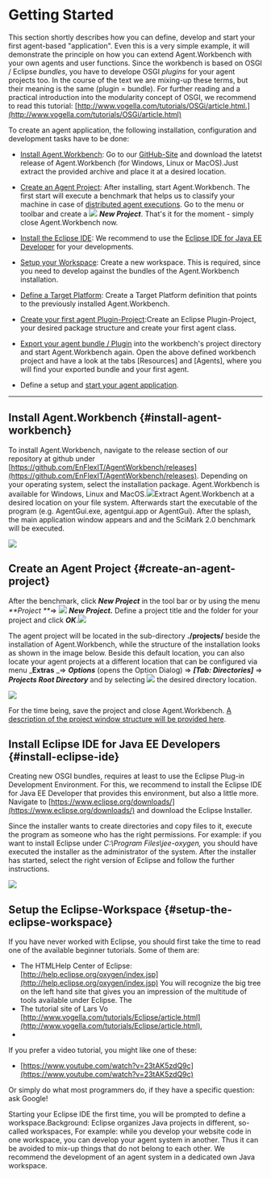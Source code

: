 # Getting Started

This section shortly describes how you can define, develop and start your first agent-based "application". Even this is a very simple example, it will demonstrate the principle on how you can extend Agent.Workbench with your own agents and user functions. Since the workbench is based on OSGI / Eclipse _bundles_, you have to develope OSGI _plugins_ for your agent projects too. In the course of the text we are mixing-up these terms, but their meaning is the same \(plugin = bundle\). For further reading and a practical introduction into the modularity concept of OSGI, we recommend to read this tutorial: [http://www.vogella.com/tutorials/OSGi/article.html.](http://www.vogella.com/tutorials/OSGi/article.html)

To create an agent application, the following installation, configuration and development tasks have to be done:

* [Install Agent.Workbench](#install-agent-workbench): Go to our [GitHub-Site](https://github.com/EnFlexIT/AgentWorkbench/releases) and download the latetst release of Agent.Workbench \(for Windows, Linux or MacOS\).Just extract the provided archive and place it at a desired location.

* [Create an Agent Project](#create-an-agent-project): After installing, start Agent.Workbench. The first start will execute a benchmark that helps us to classify your machine in case of [distributed agent executions](/distributed-application.md). Go to the menu or toolbar and create a ![](/eclipseProjects/org.agentgui/bundles/org.agentgui.core/icons/core/MBnew.png) _**New Project**_. That's it for the moment - simply close Agent.Workbench now.

* [Install the Eclipse IDE](#install-eclipse-ide): We recommend to use the [Eclipse IDE for Java EE Developer](https://www.eclipse.org/downloads/) for your developments.

* [Setup your Workspace](/01_getting-started/define-your-eclipse-target-platform.md): Create a new workspace. This is required, since you need to develop against the bundles of the Agent.Workbench installation.

* [Define a Target Platform](/01_getting-started/define-a-target-platform.md): Create a Target Platform definition that points to the previously installed Agent.Workbench.

* [Create your first agent Plugin-Project](/01_getting-started/create-new-agent-project.md):Create an Eclipse Plugin-Project, your desired package structure and create your first agent class.

* [Export your agent bundle / Plugin](/01_getting-started/export-an-agent-bundle.md) into the workbench's project directory and start Agent.Workbench again. Open the above defined workbench project and have a look at the tabs \[Resources\] and \[Agents\], where you will find your exported bundle and your first agent.

* Define a setup and [start your agent application](/01_getting-started/start-your-first-setup.md).

---

## Install Agent.Workbench {#install-agent-workbench}

To install Agent.Workbench, navigate to the release section of our repository at github under [https://github.com/EnFlexIT/AgentWorkbench/releases](https://github.com/EnFlexIT/AgentWorkbench/releases). Depending on your operating system, select the installation package. Agent.Workbench is available for Windows, Linux and MacOS.![](/00_images/01_GettingStarted/01_Workbench-Releases.png)Extract Agent.Workbench at a desired location on your file system. Afterwards start the executable of the program \(e.g. AgentGui.exe, agentgui.app or AgentGui\). After the splash, the main application window appears and and the SciMark 2.0 benchmark will be executed.

![](/00_images/01_GettingStarted/02_BenchmarkWindow.png)

## Create an Agent Project {#create-an-agent-project}

After the benchmark, click _**New Project**_ in the tool bar or by using the menu _**Project **_=&gt; ![](/eclipseProjects/org.agentgui/bundles/org.agentgui.core/icons/core/MBnew.png) _**New Project.**_ Define a project title and the folder for your project and click _**OK**_.![](/00_images/01_GettingStarted/03_CreateNewProject.png)

The agent project will be located in the sub-directory **./projects/** beside the installation of Agent.Workbench, while the structure of the installation looks as shown in the image below. Beside this default location, you can also locate your agent projects at a different location that can be configured via menu _**Extras** _=&gt; _**Options**_ \(opens the Option Dialog\) =&gt; _**\[Tab: Directories\]**_ =&gt; _**Projects Root Directory**_ and by selecting ![](/eclipseProjects/org.agentgui/bundles/org.agentgui.core/icons/core/MBopen.png) the desired directory location.

![](/00_images/01_GettingStarted/04_InstallationStructure.png)

For the time being, save the project and close Agent.Workbench. [A description of the project window structure will be provided here](/the-project-window.md).

## Install Eclipse IDE for Java EE Developers {#install-eclipse-ide}

Creating new OSGI bundles, requires at least to use the Eclipse Plug-in Development Environment. For this, we recommend to install the Eclipse IDE for Java EE Developer that provides this environment, but also a little more. Navigate to [https://www.eclipse.org/downloads/](https://www.eclipse.org/downloads/) and download the Eclipse Installer.

Since the installer wants to create directories and copy files to it, execute the program as someone who has the right permissions. For example: if you want to install Eclipse under _C:\Program Files\jee-oxygen,_ you should have executed the installer as the administrator of the system. After the installer has started, select the right version of Eclipse and follow the further instructions.

![](/00_images/01_GettingStarted/05_EclipseInstaller.png)

## Setup the Eclipse-Workspace {#setup-the-eclipse-workspace}

If you have never worked with Eclipse, you should first take the time to read one of the available beginner tutorials. Some of them are:

* The HTMLHelp Center of Eclipse:
  [http://help.eclipse.org/oxygen/index.jsp](http://help.eclipse.org/oxygen/index.jsp)
  You will recognize the big tree on the left hand site that gives you an impression of the multitude of tools available under Eclipse. The 
* The tutorial site of Lars Vo
  [http://www.vogella.com/tutorials/Eclipse/article.html](http://www.vogella.com/tutorials/Eclipse/article.html), 
* 
If you prefer a video tutorial, you might like one of these:

* [https://www.youtube.com/watch?v=23tAK5zdQ9c](https://www.youtube.com/watch?v=23tAK5zdQ9c)

Or simply do what most programmers do, if they have a specific question: ask Google! 

Starting your Eclipse IDE the first time, you will be prompted to define a workspace.Background: Eclipse organizes Java projects in different, so-called workspaces, For example: while you develop your website code in one workspace, you can develop your agent system in another. Thus it can be avoided to mix-up things that do not belong to each other. We recommend the development of an agent system in a dedicated own Java workspace.













